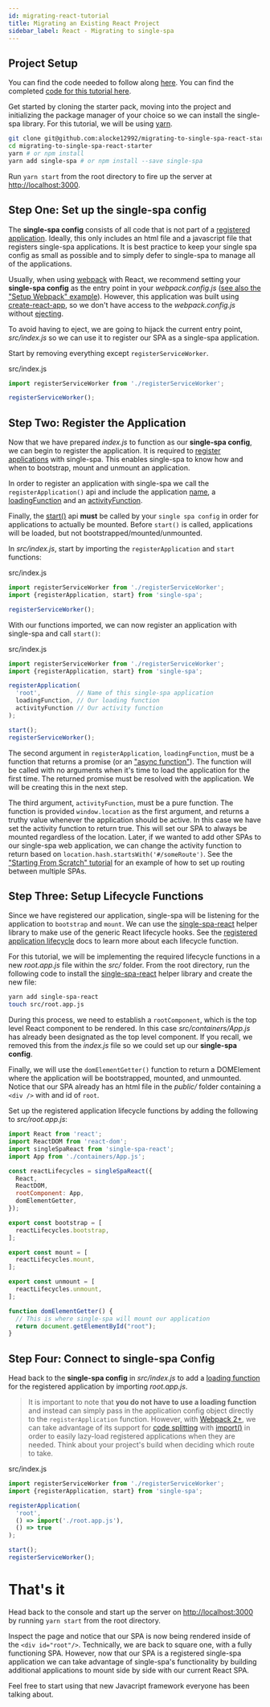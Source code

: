 ```yaml
---
id: migrating-react-tutorial
title: Migrating an Existing React Project
sidebar_label: React - Migrating to single-spa
---
```


## Project Setup

You can find the code needed to follow along [here](https://github.com/alocke12992/migrating-to-single-spa-react-starter). You can find the completed [code for this tutorial here](https://github.com/alocke12992/migrating-to-single-spa-react).

Get started by cloning the starter pack, moving into the project and initializing the package manager of your choice so we can install the single-spa library. For this tutorial, we will be using [yarn](https://yarnpkg.com/en/).

```bash
git clone git@github.com:alocke12992/migrating-to-single-spa-react-starter.git
cd migrating-to-single-spa-react-starter
yarn # or npm install
yarn add single-spa # or npm install --save single-spa
```

Run `yarn start` from the root directory to fire up the server at [http://localhost:3000](http://localhost:3000).

## Step One: Set up the single-spa config

The __single-spa config__ consists of all code that is not part of a [registered application](configuration#registeringapplications). Ideally, this only includes an html file and a javascript file that registers single-spa applications. It is best practice to keep your single spa config as small as possible and to simply defer to single-spa to manage all of the applications.

Usually, when using [webpack](https://webpack.js.org/) with React, we recommend setting your __single-spa config__ as the entry point in your *webpack.config.js* ([see also the "Setup Webpack" example](starting-from-scratch.md#1b-setup-webpack)). However, this application was built using [create-react-app](https://github.com/facebook/create-react-app), so we don't have access to the *webpack.config.js* without [ejecting](https://github.com/facebook/create-react-app/blob/master/packages/react-scripts/template/README.md#npm-run-eject).

To avoid having to eject, we are going to hijack the current entry point, *src/index.js* so we can use it to register our SPA as a single-spa application.

Start by removing everything except `registerServiceWorker`. 

<p className="filename">src/index.js</p>

```js
import registerServiceWorker from './registerServiceWorker';

registerServiceWorker();
```

## Step Two: Register the Application

Now that we have prepared *index.js* to function as our __single-spa config__, we can begin to register the application. It is required to [register applications](https://single-spa.js.org/docs/configuration.html#registering-applications) with single-spa. This enables single-spa to know how and when to bootstrap, mount and unmount an application.

In order to register an application with single-spa we call the `registerApplication()` api and include the application [name](configuration#application-name), a [loadingFunction](configuration#loading-function-or-application) and an [activityFunction](configuration#activity-function).

Finally, the [start()](api.md#start) api **must** be called by your `single spa config` in order for applications to actually be mounted. Before `start()` is called, applications will be loaded, but not bootstrapped/mounted/unmounted.

In *src/index.js*, start by importing the `registerApplication` and `start` functions:

<p className="filename">src/index.js</p>

```js {2}
import registerServiceWorker from './registerServiceWorker';
import {registerApplication, start} from 'single-spa';

registerServiceWorker();
```

With our functions imported, we can now register an application with single-spa and call `start()`:

<p className="filename">src/index.js</p>

```js {4-8,10}
import registerServiceWorker from './registerServiceWorker';
import {registerApplication, start} from 'single-spa';

registerApplication(
  'root',          // Name of this single-spa application
  loadingFunction, // Our loading function
  activityFunction // Our activity function
);

start();
registerServiceWorker();
```

The second argument in `registerApplication`, `loadingFunction`, must be a function that returns a promise (or an ["async function"](https://ponyfoo.com/articles/understanding-javascript-async-await)). The function will be called with no arguments when it's time to load the application for the first time. The returned promise must be resolved with the application. We will be creating this in the next step.

The third argument, `activityFunction`, must be a pure function. The function is provided `window.location` as the first argument, and returns a truthy value whenever the application should be active. In this case we have set the activity function to return true. This will set our SPA to always be mounted regardless of the location. Later, if we wanted to add other SPAs to our single-spa web application, we can change the activity function to return based on `location.hash.startsWith('#/someRoute')`. See the ["Starting From Scratch" tutorial](starting-from-scratch.md#b-register-the-application) for an example of how to set up routing between multiple SPAs.

## Step Three: Setup Lifecycle Functions

Since we have registered our application, single-spa will be listening for the application to `bootstrap` and `mount`. We can use the [single-spa-react](ecosystem-react.md) helper library to make use of the generic React lifecycle hooks. See the [registered application lifecycle](building-applications.md#registered-application-lifecycle) docs to learn more about each lifecycle function.

For this tutorial, we will be implementing the required lifecycle functions in a new *root.app.js* file within the *src/* folder. From the root directory, run the following code to install the [single-spa-react](https://github.com/single-spa/single-spa-react) helper library and create the new file:

```bash
yarn add single-spa-react
touch src/root.app.js
```

During this process, we need to establish a `rootComponent`, which is the top level React component to be rendered. In this case *src/containers/App.js* has already been designated as the top level component. If you recall, we removed this from the *index.js* file so we could set up our __single-spa config__.

Finally, we will use the `domElementGetter()` function to return a DOMElement where the application will be bootstrapped, mounted, and unmounted. Notice that our SPA already has an html file in the *public/* folder containing a `<div />` with and id of `root`.

Set up the registered application lifecycle functions by adding the following to *src/root.app.js*:

```js
import React from 'react';
import ReactDOM from 'react-dom';
import singleSpaReact from 'single-spa-react';
import App from './containers/App.js';

const reactLifecycles = singleSpaReact({
  React,
  ReactDOM,
  rootComponent: App,
  domElementGetter,
});

export const bootstrap = [
  reactLifecycles.bootstrap,
];

export const mount = [
  reactLifecycles.mount,
];

export const unmount = [
  reactLifecycles.unmount,
];

function domElementGetter() {
  // This is where single-spa will mount our application  
  return document.getElementById("root");
}
```

## Step Four: Connect to single-spa Config

Head back to the __single-spa config__ in *src/index.js* to add a [loading function](configuration#loading-function) for the registered application by importing *root.app.js*.

> It is important to note that **you do not have to use a loading function** and instead can simply pass in the application config object directly to the `registerApplication` function. However, with [Webpack 2+](https://webpack.js.org/), we can take advantage of its support for [code splitting](https://webpack.js.org/guides/code-splitting/) with [import()](https://webpack.js.org/api/module-methods/#import) in order to easily lazy-load registered applications when they are needed. Think about your project's build when deciding which route to take.

<p className="filename">src/index.js</p>

```js {8}
import registerServiceWorker from './registerServiceWorker';
import {registerApplication, start} from 'single-spa';

registerApplication(
  'root',
  () => import('./root.app.js'),
  () => true
);

start();
registerServiceWorker();
```

# That's it

Head back to the console and start up the server on [http://localhost:3000](http://localhost:3000) by running `yarn start` from the root directory.

Inspect the page and notice that our SPA is now being rendered inside of the `<div id="root"/>`. Technically, we are back to square one, with a fully functioning SPA. However, now that our SPA is a registered single-spa application we can take advantage of single-spa's functionality by building additional applications to mount side by side with our current React SPA.

Feel free to start using that new Javacript framework everyone has been talking about.